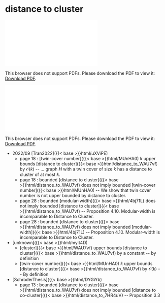 # distance to cluster




<object data="../local_distance_to_WAU7vf.pdf" type="application/pdf" width="100%" height="480px"><embed src="../local_distance_to_WAU7vf.pdf"><p>This browser does not support PDFs. Please download the PDF to view it: <a href="../local_distance_to_WAU7vf.pdf">Download PDF</a>.</p></embed></object>


<object data="../inclusions_distance_to_WAU7vf.pdf" type="application/pdf" width="100%" height="480px"><embed src="../inclusions_distance_to_WAU7vf.pdf"><p>This browser does not support PDFs. Please download the PDF to view it: <a href="../inclusions_distance_to_WAU7vf.pdf">Download PDF</a>.</p></embed></object>

* 2022/09 [Tran2022]({{< base >}}html/uXViPE)
    * page 18 : [twin-cover number]({{< base >}}html/MUnHA0) $k$ upper bounds [distance to cluster]({{< base >}}html/distance_to_WAU7vf) by $\mathcal O(k)$ -- ... graph $H$ with a twin cover of size $k$ has a distance to cluster of at most $k$.
    * page 18 : bounded [distance to cluster]({{< base >}}html/distance_to_WAU7vf) does not imply bounded [twin-cover number]({{< base >}}html/MUnHA0) -- We show that twin cover number is not upper bounded by distance to cluster.
    * page 28 : bounded [modular-width]({{< base >}}html/4bj71L) does not imply bounded [distance to cluster]({{< base >}}html/distance_to_WAU7vf) -- Proposition 4.10. Modular-width is incomparable to Distance to Cluster.
    * page 28 : bounded [distance to cluster]({{< base >}}html/distance_to_WAU7vf) does not imply bounded [modular-width]({{< base >}}html/4bj71L) -- Proposition 4.10. Modular-width is incomparable to Distance to Cluster.
*  [unknown]({{< base >}}html/myit4D)
    * [cluster]({{< base >}}html/WAU7vf) upper bounds [distance to cluster]({{< base >}}html/distance_to_WAU7vf) by a constant -- by definition
    * [twin-cover number]({{< base >}}html/MUnHA0) $k$ upper bounds [distance to cluster]({{< base >}}html/distance_to_WAU7vf) by $\mathcal O(k)$ -- By definition
*  [SchroderThesis]({{< base >}}html/DYGiYb)
    * page 13 : bounded [distance to cluster]({{< base >}}html/distance_to_WAU7vf) does not imply bounded [distance to co-cluster]({{< base >}}html/distance_to_7HR4uV) -- Proposition 3.3